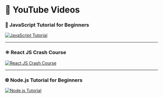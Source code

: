 # 🎥 YouTube Videos

### 📘 JavaScript Tutorial for Beginners  
[![JavaScript Tutorial](https://img.youtube.com/vi/zJSY8tbf_ys/0.jpg)](https://www.youtube.com/watch?v=zJSY8tbf_ys)

---

### ⚛️ React JS Crash Course  
[![React JS Crash Course](https://img.youtube.com/vi/5nUxK4QrUE4/0.jpg)](https://www.youtube.com/watch?v=5nUxK4QrUE4)

---

### 🌐 Node.js Tutorial for Beginners  
[![Node.js Tutorial](https://img.youtube.com/vi/kAiX0itnonM/0.jpg)](https://www.youtube.com/watch?v=kAiX0itnonM)
